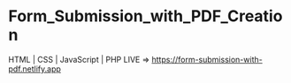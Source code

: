 # Form_Submission_with_PDF_Creation
HTML | CSS | JavaScript | PHP
LIVE => https://form-submission-with-pdf.netlify.app
